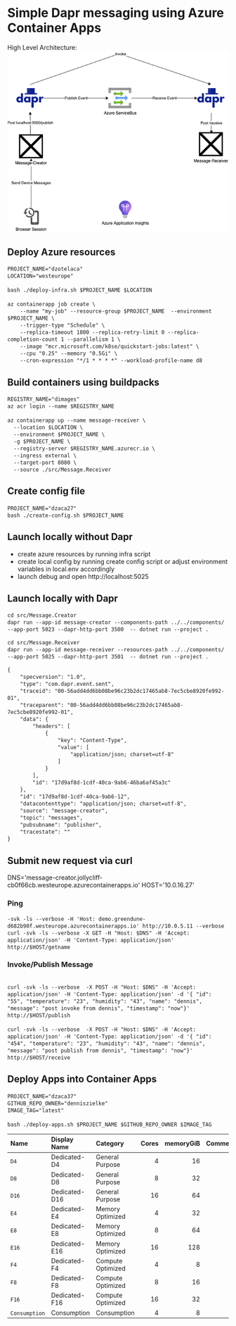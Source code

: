 # Simple Dapr messaging using Azure Container Apps



High Level Architecture:
![](/architecture.png)


## Deploy Azure resources

```
PROJECT_NAME="dzotelaca"
LOCATION="westeurope"

bash ./deploy-infra.sh $PROJECT_NAME $LOCATION

az containerapp job create \
    --name "my-job" --resource-group $PROJECT_NAME  --environment $PROJECT_NAME \
    --trigger-type "Schedule" \
    --replica-timeout 1800 --replica-retry-limit 0 --replica-completion-count 1 --parallelism 1 \
    --image "mcr.microsoft.com/k8se/quickstart-jobs:latest" \
    --cpu "0.25" --memory "0.5Gi" \
    --cron-expression "*/1 * * * *" --workload-profile-name d8

```

## Build containers using buildpacks

```
REGISTRY_NAME="dimages"
az acr login --name $REGISTRY_NAME

az containerapp up --name message-receiver \
  --location $LOCATION \
  --environment $PROJECT_NAME \
  -g $PROJECT_NAME \
  --registry-server $REGISTRY_NAME.azurecr.io \
  --ingress external \
  --target-port 8080 \
  --source ./src/Message.Receiver

```

## Create config file
```
PROJECT_NAME="dzaca27"
bash ./create-config.sh $PROJECT_NAME
```

## Launch locally without Dapr
- create azure resources by running infra script 
- create local config by running create config script or adjust environment variables in local.env accordingly
- launch debug and open http://localhost:5025


## Launch locally with Dapr

```
cd src/Message.Creator
dapr run --app-id message-creator --components-path ../../components/ --app-port 5023 --dapr-http-port 3500  -- dotnet run --project .
```

```
cd src/Message.Receiver
dapr run --app-id message-receiver --resources-path ../../components/ --app-port 5025 --dapr-http-port 3501  -- dotnet run --project .
```

```
{
    "specversion": "1.0",
    "type": "com.dapr.event.sent",
    "traceid": "00-56add4dd6bb08be96c23b2dc17465ab8-7ec5cbe8920fe992-01",
    "traceparent": "00-56add4dd6bb08be96c23b2dc17465ab8-7ec5cbe8920fe992-01",
    "data": {
        "headers": [
            {
                "key": "Content-Type",
                "value": [
                    "application/json; charset=utf-8"
                ]
            }
        ],
        "id": "17d9af8d-1cdf-40ca-9ab6-46ba6af45a3c"
    },
    "id": "17d9af8d-1cdf-40ca-9ab6-12",
    "datacontenttype": "application/json; charset=utf-8",
    "source": "message-creator",
    "topic": "messages",
    "pubsubname": "publisher",
    "tracestate": ""
}
```

## Submit new request via curl

DNS='message-creator.jollycliff-cb0f66cb.westeurope.azurecontainerapps.io'
HOST='10.0.16.27'

### Ping

```
-svk -ls --verbose -H 'Host: demo.greendune-d682b90f.westeurope.azurecontainerapps.io' http://10.0.5.11 --verbose
curl -svk -ls --verbose -X GET -H "Host: $DNS" -H 'Accept: application/json' -H 'Content-Type: application/json'  http://$HOST/getname
```

### Invoke/Publish Message
```

curl -svk -ls --verbose  -X POST -H "Host: $DNS" -H 'Accept: application/json' -H 'Content-Type: application/json' -d '{ "id": "55", "temperature": "23", "humidity": "43", "name": "dennis", "message": "post invoke from dennis", "timestamp": "now"}' http://$HOST/publish

curl -svk -ls --verbose  -X POST -H "Host: $DNS" -H 'Accept: application/json' -H 'Content-Type: application/json' -d '{ "id": "454", "temperature": "23", "humidity": "43", "name": "dennis", "message": "post publish from dennis", "timestamp": "now"}' http://$HOST/receive

```

## Deploy Apps into Container Apps

```
PROJECT_NAME="dzaca37"
GITHUB_REPO_OWNER="denniszielke"
IMAGE_TAG="latest"

bash ./deploy-apps.sh $PROJECT_NAME $GITHUB_REPO_OWNER $IMAGE_TAG

```


| Name | Display Name | Category | Cores | memoryGiB | Comments |
|:--|:--|:--|--:|--:|:--|
| `D4` | Dedicated-D4 | General Purpose | 4 | 16 | |
| `D8` | Dedicated-D8 | General Purpose | 8 | 32 | |
| `D16` | Dedicated-D16 | General Purpose | 16 | 64 | |
| `E4` | Dedicated-E4 | Memory Optimized | 4 | 32 | |
| `E8` | Dedicated-E8 | Memory Optimized | 8 | 64 | |
| `E16` | Dedicated-E16 | Memory Optimized | 16 | 128 | |
| `F4` |  Dedicated-F4 | Compute Optimized | 4 | 8 | |
| `F8` |  Dedicated-F8 | Compute Optimized | 8 | 16 | |
| `F16` |  Dedicated-F16 | Compute Optimized | 16 | 32 | |
| `Consumption` | Consumption | Consumption | 4 | 8 | |
